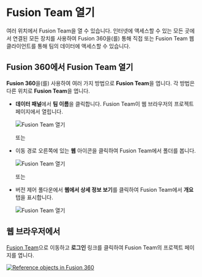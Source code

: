 # Fusion Team 열기
여러 위치에서 Fusion Team을 열 수 있습니다. 인터넷에 액세스할 수 있는 모든 곳에서 연결된 모든 장치를 사용하여 Fusion 360을(를) 통해 직접 또는 Fusion Team 웹 클라이언트를 통해 팀의 데이터에 액세스할 수 있습니다.

Fusion 360에서 Fusion Team 열기
---------------------------

**Fusion 360**을(를) 사용하여 여러 가지 방법으로 **Fusion Team**을 엽니다. 각 방법은 다른 위치로 **Fusion Team**을 엽니다.

*   **데이터 패널**에서 **팀 이름**을 클릭합니다. Fusion Team이 웹 브라우저의 프로젝트 페이지에서 열립니다.
    
    ![Fusion Team 열기](https://help.autodesk.com/cloudhelp/KOR/Fusion-Import/images/access-fusion-team.png)
    
    또는
    
*   이동 경로 오른쪽에 있는 **웹** 아이콘을 클릭하여 Fusion Team에서 폴더를 봅니다.
    
    ![Fusion Team 열기](https://help.autodesk.com/cloudhelp/KOR/Fusion-Import/images/access-fusion-team-proj.png)
    
    또는
    
*   버전 제어 풀다운에서 **웹에서 상세 정보 보기**를 클릭하여 Fusion Team에서 **개요** 탭을 표시합니다.
    
    ![Fusion Team 열기](https://help.autodesk.com/cloudhelp/KOR/Fusion-Import/images/access-fusion-team-design.png)
    

웹 브라우저에서
--------

[Fusion Team](https://www.autodesk.com/fusion-team)으로 이동하고 **로그인** 링크를 클릭하여 Fusion Team의 프로젝트 페이지를 엽니다.

[![Reference objects in Fusion 360](https://embed-ssl.wistia.com/deliveries/57a321cbb6ef58a84c01c4c7318a8571.jpg?image_play_button_size=2x&amp;image_crop_resized=960x540&amp;image_play_button=1&amp;image_play_button_color=000000e0)](https://help.autodesk.com/view/NINVFUS/KOR/?guid=FT-OPEN&amp;wvideo=7pt0tym72h)